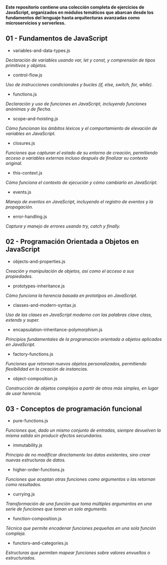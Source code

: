 **Este repositorio contiene una colección completa de ejercicios de JavaScript, organizados en módulos temáticos que abarcan desde los fundamentos del lenguaje hasta arquitecturas avanzadas como microservicios y serverless.**


## 01 - Fundamentos de JavaScript

- variables-and-data-types.js

_Declaración de variables usando var, let y const, y comprensión de tipos primitivos y objetos._

- control-flow.js

_Uso de instrucciones condicionales y bucles (if, else, switch, for, while)._

- functions.js

_Declaración y uso de funciones en JavaScript, incluyendo funciones anónimas y de flecha._

- scope-and-hoisting.js

_Cómo funcionan los ámbitos léxicos y el comportamiento de elevación de variables en JavaScript._

- closures.js

_Funciones que capturan el estado de su entorno de creación, permitiendo acceso a variables externas incluso después de finalizar su contexto original._

- this-context.js

_Cómo funciona el contexto de ejecución y cómo cambiarlo en JavaScript._

- events.js

_Manejo de eventos en JavaScript, incluyendo el registro de eventos y la propagación._

- error-handling.js

_Captura y manejo de errores usando try, catch y finally._


## 02 - Programación Orientada a Objetos en JavaScript

- objects-and-properties.js

_Creación y manipulación de objetos, así como el acceso a sus propiedades._

- prototypes-inheritance.js

_Cómo funciona la herencia basada en prototipos en JavaScript._

- classes-and-modern-syntax.js

_Uso de las clases en JavaScript moderno con las palabras clave class, extends y super._

- encapsulation-inheritance-polymorphism.js

_Principios fundamentales de la programación orientada a objetos aplicados en JavaScript._

- factory-functions.js

_Funciones que retornan nuevos objetos personalizados, permitiendo flexibilidad en la creación de instancias._

- object-composition.js

_Construcción de objetos complejos a partir de otros más simples, en lugar de usar herencia._


## 03 - Conceptos de programación funcional

- pure-functions.js

_Funciones que, dado un mismo conjunto de entradas, siempre devuelven la misma salida sin producir efectos secundarios._

- immutability.js

_Principio de no modificar directamente los datos existentes, sino crear nuevas estructuras de datos._

- higher-order-functions.js

_Funciones que aceptan otras funciones como argumentos o las retornan como resultados._

- currying.js

_Transformación de una función que toma múltiples argumentos en una serie de funciones que toman un solo argumento._

- function-composition.js

_Técnica que permite encadenar funciones pequeñas en una sola función compleja._

- functors-and-categories.js

_Estructuras que permiten mapear funciones sobre valores envueltos o estructurados._